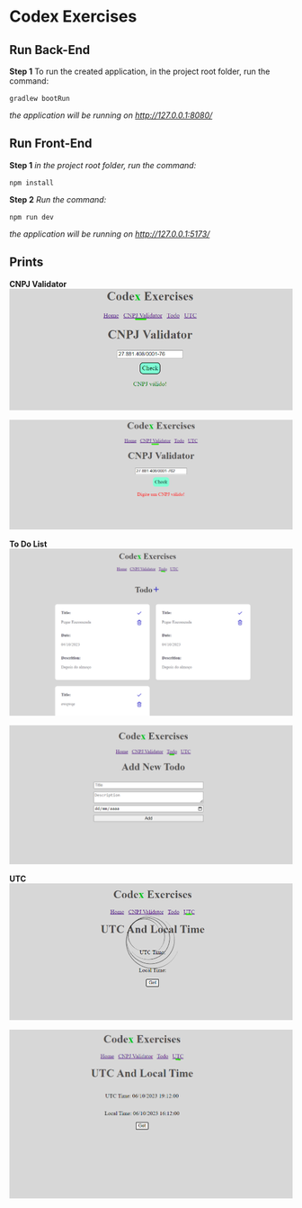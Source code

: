 # Codex Exercises

## Run Back-End
**Step 1**
To run the created application, in the project root folder, run the command:
```shell
gradlew bootRun
```
*the application will be running on http://127.0.0.1:8080/*

## Run Front-End
**Step 1**
*in the project root folder, run the command:*
```shell
npm install
```

**Step 2**
*Run the command:*
```shell
npm run dev
```

*the application will be running on http://127.0.0.1:5173/*

## Prints

**CNPJ Validator**
![texto](Prints/CNPJ%20Validator%20Valido.png)

![texto](Prints/Captura%20CNPJ%20Validator%20Invalido.png)


**To Do List**
![texto](Prints/Captura%20Lista%20To%20Do.png)

![texto](Prints/Captura%20Adicionar%20To%20Do.png)


**UTC**
![texto](Prints/Captura%20UTC%20Loading.png)

![texto](Prints/Captura%20UTC%20Loaded.png)



